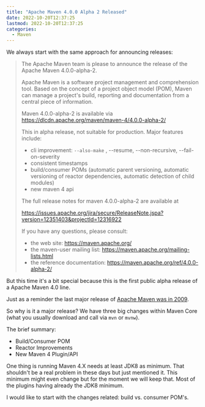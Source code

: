 ```yaml
---
title: "Apache Maven 4.0.0 Alpha 2 Released"
date: 2022-10-20T12:37:25
lastmod: 2022-10-20T12:37:25
categories:
  - Maven
---
```

We always start with the same approach for announcing releases:

> The Apache Maven team is please to announce the release of the Apache Maven
4.0.0-alpha-2.
>
> Apache Maven is a software project management and comprehension tool.
Based on the concept of a project object model (POM), Maven can manage a
project's build, reporting and documentation from a central piece of
information.
> 
> Maven 4.0.0-alpha-2 is available via
https://dlcdn.apache.org/maven/maven-4/4.0.0-alpha-2/
> 
> This in alpha release, not suitable for production.
> Major features include:
> * cli improvement: `--also-make` , --resume, --non-recursive,
>   --fail-on-severity
> * consistent timestamps
> * build/consumer POMs (automatic parent versioning, automatic versioning
>   of reactor dependencies, automatic detection of child modules)
> * new maven 4 api
>
> The full release notes for maven 4.0.0-alpha-2 are available at
>
> https://issues.apache.org/jira/secure/ReleaseNote.jspa?version=12351403&projectId=12316922
>
> If you have any questions, please consult:
> - the web site: https://maven.apache.org/
> - the maven-user mailing list: https://maven.apache.org/mailing-lists.html
> - the reference documentation: https://maven.apache.org/ref/4.0.0-alpha-2/

But this time it's a bit special because this is the first public alpha release of a
Apache Maven 4.0 line.

Just as a reminder the last major release of [Apache Maven was in 2009][maven-3.0].


So why is it a major release? We have three big changes within Maven Core (what you usually
download and call via `mvn` or `mvnw`).

The brief summary:

* Build/Consumer POM
* Reactor Improvements
* New Maven 4 Plugin/API

 
One thing is running Maven 4.X needs at least JDK8 as minimum. That shouldn't be a real problem
in these days but just mentioned it. This minimum might even change but for the moment we will keep that.
Most of the plugins having already the JDK8 minimum.

I would like to start with the changes related: build vs. consumer POM's.


[maven-3.0]: https://maven.apache.org/docs/history.html#maven-3-0-x